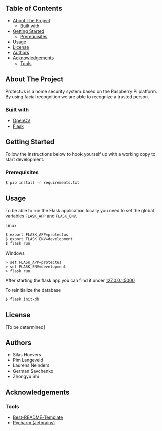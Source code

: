 <!-- TABLE OF CONTENTS -->
## Table of Contents

* [About The Project](#about-the-project)
  * [Built with](#built-with)
* [Getting Started](#getting-started)
  * [Prerequisites](#prerequisites)
* [Usage](#usage)
* [License](#license)
* [Authors](#authors)
* [Acknowledgements](#acknowledgements)
  * [Tools](#tools)

<!-- ABOUT THE PROJECT -->
## About The Project

ProtectUs is a home security system based on the Raspberry Pi platform.
By using facial recognition we are able to recognize a trusted person.

### Built with

* [OpenCV](https://opencv.org/)
* [Flask](https://flask.palletsprojects.com/)

<!-- GETTING STARTED -->
## Getting Started

Follow the instructions below to hook yourself up with a working copy to start development.

### Prerequisites

    $ pip install -r requirements.txt

## Usage

To be able to run the Flask application locally you need to set the global variables `FLASK_APP` and `FLASK_ENV`.

Linux

    $ export FLASK_APP=protectus
    $ export FLASK_ENV=development
    $ flask run

Windows

    > set FLASK_APP=protectus
    > set FLASK_ENV=development
    > flask run

After starting the flask app you can find it under [127.0.0.1:5000](127.0.0.1:5000)

To reinitialize the database

    $ flask init-db

## License
[To be determined]

## Authors
* Silas Hoevers
* Pim Langeveld
* Laurens Neinders
* German Savchenko
* Zhongyu Shi

## Acknowledgements

### Tools

* [Best-README-Template](https://github.com/othneildrew/Best-README-Template)
* [Pycharm (Jetbrains)](https://www.jetbrains.com/pycharm/)

